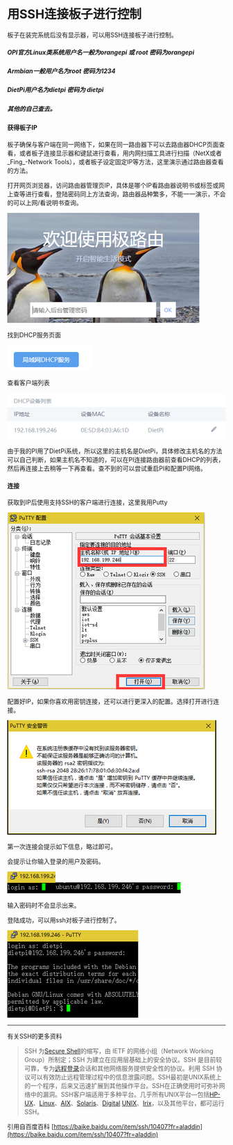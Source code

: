 # 用SSH连接板子进行控制

板子在装完系统后没有显示器，可以用SSH连接板子进行控制。

##### OPI官方Linux类系统用户名一般为orangepi 或 root 密码为orangepi

##### Armbian一般用户名为root 密码为1234

##### DietPi用户名为dietpi 密码为 dietpi

##### 其他的自己查去。

#### 获得板子IP

板子确保与客户端在同一网络下，如果在同一路由器下可以去路由器DHCP页面查看，或者板子连接显示器和键鼠进行查看，用内网扫描工具进行扫描（NetX或者_Fing_-Network Tools），或者板子设定固定IP等方法，这里演示通过路由器查看的方法。

打开网页浏览器，访问路由器管理页IP，具体是哪个IP看路由器说明书或标签或网上查等进行查看，登陆密码同上方法查询，路由器品种繁多，不能一一演示，不会的可以上网/看说明书查询。

![](/assets/ssh-1.png)

找到DHCP服务页面

![](/assets/ssh-2.png)

查看客户端列表

![](/assets/ssh-3.png)

由于我的PI用了DietPi系统，所以这里的主机名是DietPi，具体修改主机名的方法可以自己判断，如果主机名不知道的，可以在PI连接路由器前查看DHCP的列表，然后再连接上去稍等一下再查看。查不到的可以尝试重启PI和配置PI网络。

#### 连接

获取到IP后使用支持SSH的客户端进行连接，这里我用Putty

![](/assets/ssh-5.png)

配置好IP，如果你喜欢用密钥连接，还可以进行更深入的配置。选择打开进行连接。

![](/assets/ssh-6.png)

第一次连接会提示如下信息，略过即可。

会提示让你输入登录的用户及密码。

![](/assets/ssh-7.png)![](/assets/ssh-8.png)

输入密码时不会显示出来。

登陆成功，可以用ssh对板子进行控制了。

![](/assets/ssh-9.png)

---

有关SSH的更多资料

> SSH 为[Secure Shell](https://baike.baidu.com/item/Secure%20Shell)的缩写，由 IETF 的网络小组（Network Working Group）所制定；SSH 为建立在应用层基础上的安全协议。SSH 是目前较可靠，专为[远程登录](https://baike.baidu.com/item/%E8%BF%9C%E7%A8%8B%E7%99%BB%E5%BD%95)会话和其他网络服务提供安全性的协议。利用 SSH 协议可以有效防止远程管理过程中的信息泄露问题。SSH最初是UNIX系统上的一个程序，后来又迅速扩展到其他操作平台。SSH在正确使用时可弥补网络中的漏洞。SSH客户端适用于多种平台。几乎所有UNIX平台—包括[HP-UX](https://baike.baidu.com/item/HP-UX)、[Linux](https://baike.baidu.com/item/Linux)、[AIX](https://baike.baidu.com/item/AIX)、[Solaris](https://baike.baidu.com/item/Solaris/3517)、[Digital](https://baike.baidu.com/item/Digital) [UNIX](https://baike.baidu.com/item/UNIX)、[Irix](https://baike.baidu.com/item/Irix)，以及其他平台，都可运行SSH。

引用自百度百科 [https://baike.baidu.com/item/ssh/10407?fr=aladdin](https://baike.baidu.com/item/ssh/10407?fr=aladdin)  


